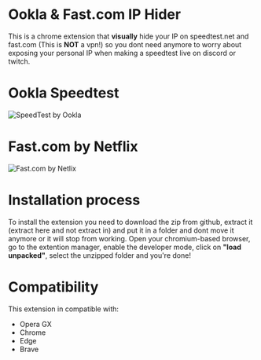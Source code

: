 # **Ookla & Fast.com IP Hider**
This is a chrome extension that **visually** hide your IP on speedtest.net and fast.com (This is **NOT** a vpn!) so you dont need anymore to worry about exposing your personal IP when making a speedtest live on discord or twitch.
# **Ookla Speedtest**
![SpeedTest by Ookla](https://d1tzwcmnw18z0j.cloudfront.net/idl0%2Fpreview%2F36979254%2Fmain_large.jpg?response-content-disposition=inline%3Bfilename%3D"main_large.jpg"%3B&response-content-type=image%2Fjpeg&Expires=1612038946&Signature=eDm4zerYnhUCQCXcSYq3GGdnGlgMAmtxCyPMmv5vyVAZbufSGrktH~g09y14fHCd8~uBZscTo7oged~K1-35c64nwkJSmfQgSogLhKRpia6ZbINP~g9o9kVXBrqABvMRyazIQfj2IQGRTTxEDHhaGCq2bhs2haJdhSTXcJJ5Yd78Y0JwCRMrMwAlWQZO2fuylLo81f3lUvpnTFZaCC9WOR8oH7I54y46HPGPzHvg7CA4nIYX8qm3sVpC32KKyAgn9QfSVZUxq46fLgLZaFHIi284u76Bu3jZB1yL6BPsH6t1C-NA5a9MZHUWD-jjkWSUvNJqBxfnBwZlFd8Oz4qguA__&Key-Pair-Id=APKAJT5WQLLEOADKLHBQ)
# **Fast.com by Netflix**
![Fast.com by Netlix](https://dwensxa0pizff.cloudfront.net/skl0%2Fpreview%2F36979516%2Fmain_large.jpg?response-content-disposition=inline%3Bfilename%3D"main_large.jpg"%3B&response-content-type=image%2Fjpeg&Expires=1612039262&Signature=W28jQ9YSZUVM9cjl~WlVwQ9yRCfwGkGCjnFSFeKIZlEPCFmvG~~tteZHLKI8YMGxG~mc9USxF4tRpSynDDxx~2ezVfOQoWJ~Qtbu71tJq5W7zuerOXes0iM8~3EkKRKTcvafnQHJKHRAdHXpTsS3HUVZKNoLaq87dIR4s~DHmjd5V8Zg01Ph7qT0EjEfTWLuQJ8hESdohULVwmxWEnzYw-zKO2kG2fiFJiGEdaA37Y9sCkqOcsbOZtxMddxBMg~rZmKBibnGgx5MMDoeVdiCYya981PiHA-dgDliy3c1Sb3lH5zl2Kpoiyu3gSWrSJU0uFBj0ex7IHuZYhUBp~I6kg__&Key-Pair-Id=APKAJT5WQLLEOADKLHBQ)
# **Installation process**
To install the extension you need to download the zip from github, extract it (extract here and not extract in) and put it in a folder and dont move it anymore or it will stop from working.
Open your chromium-based browser, go to the extention manager, enable the developer mode, click on **"load unpacked"**, select the unzipped folder and you're done!
# **Compatibility**
This extension in compatible with:
- Opera GX
- Chrome
- Edge
- Brave
